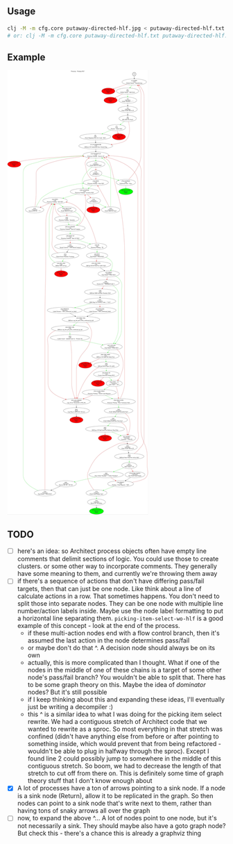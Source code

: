 ## Usage

```sh
clj -M -m cfg.core putaway-directed-hlf.jpg < putaway-directed-hlf.txt
# or: clj -M -m cfg.core putaway-directed-hlf.txt putaway-directed-hlf.jpg
```

## Example

![Putaway Picking - HLF](putaway-picking-hlf.jpg)

## TODO

- [ ] here's an idea: so Architect process objects often have empty line comments that delimit sections of logic. You could use those to create clusters. or some other way to incorporate comments. They generally have some meaning to them, and currently we're throwing them away
- [ ] if there's a sequence of actions that don't have differing pass/fail targets, then that can just be one node. Like think about a line of calculate actions in a row. That sometimes happens. You don't need to split those into separate nodes. They can be one node with multiple line number/action labels inside. Maybe use the node label formatting to put a horizontal line separating them. `picking-item-select-wo-hlf` is a good example of this concept - look at the end of the process.
    - if these multi-action nodes end with a flow control branch, then it's assumed the last action in the node determines pass/fail
    - or maybe don't do that ^. A decision node should always be on its own
    - actually, this is more complicated than I thought. What if one of the nodes in the middle of one of these chains is a target of some other node's pass/fail branch? You wouldn't be able to split that. There has to be some graph theory on this. Maybe the idea of *dominator* nodes? But it's still possible
    - if I keep thinking about this and expanding these ideas, I'll eventually just be writing a decompiler :)
    - this ^ is a similar idea to what I was doing for the picking item select rewrite. We had a contiguous stretch of Architect code that we wanted to rewrite as a sproc. So most everything in that stretch was confined (didn't have anything else from before or after pointing to something inside, which would prevent that from being refactored - wouldn't be able to plug in halfway through the sproc). Except I found line 2 could possibly jump to somewhere in the middle of this contiguous stretch. So boom, we had to decrease the length of that stretch to cut off from there on. This is definitely some time of graph theory stuff that I don't know enough about
- [X] A lot of processes have a ton of arrows pointing to a sink node. If a node is a sink node (Return), allow it to be replicated in the graph. So then nodes can point to a sink node that's write next to them, rather than having tons of snaky arrows all over the graph
- [ ] now, to expand the above ^... A lot of nodes point to one node, but it's not necessarily a sink. They should maybe also have a goto graph node? But check this - there's a chance this is already a graphviz thing
